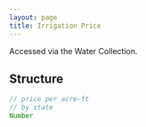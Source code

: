 ```yaml
---
layout: page
title: Irrigation Price
---
```


Accessed via the Water Collection.

## Structure

```js
// price per acre-ft
// by state
Number
```